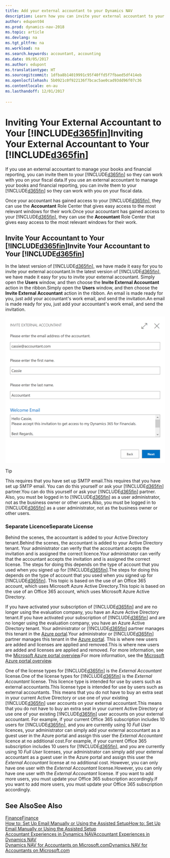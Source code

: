```yaml
---
title: Add your external accountant to your Dynamics NAV
description: Learn how you can invite your external accountant to your Dynamics NAV.
author: edupont04
ms.prod: dynamics-nav-2018
ms.topic: article
ms.devlang: na
ms.tgt_pltfrm: na
ms.workload: na
ms.search.keywords: accountant, accounting
ms.date: 09/05/2017
ms.author: edupont
ms.translationtype: HT
ms.sourcegitcommit: 1dfba8b14019991c95f40ffd5f7fbaed5df414eb
ms.openlocfilehash: 5b0921c0f922136f7bcac5ae0cad93dd96f07c36
ms.contentlocale: en-au
ms.lasthandoff: 12/01/2017

---
```

# <a name="inviting-your-external-accountant-to-your-included365finincludesd365finmdmd"></a><span data-ttu-id="deeeb-103">Inviting Your External Accountant to Your [!INCLUDE[d365fin](includes/d365fin_md.md)]</span><span class="sxs-lookup"><span data-stu-id="deeeb-103">Inviting Your External Accountant to Your [!INCLUDE[d365fin](includes/d365fin_md.md)]</span></span>
<span data-ttu-id="deeeb-104">If you use an external accountant to manage your books and financial reporting, you can invite them to your [!INCLUDE[d365fin](includes/d365fin_md.md)] so they can work with you on your fiscal data.</span><span class="sxs-lookup"><span data-stu-id="deeeb-104">If you use an external accountant to manage your books and financial reporting, you can invite them to your [!INCLUDE[d365fin](includes/d365fin_md.md)] so they can work with you on your fiscal data.</span></span>

<span data-ttu-id="deeeb-105">Once your accountant has gained access to your [!INCLUDE[d365fin](includes/d365fin_md.md)], they can use the **Accountant** Role Center that gives easy access to the most relevant windows for their work.</span><span class="sxs-lookup"><span data-stu-id="deeeb-105">Once your accountant has gained access to your [!INCLUDE[d365fin](includes/d365fin_md.md)], they can use the **Accountant** Role Center that gives easy access to the most relevant windows for their work.</span></span>  

## <a name="invite-your-accountant-to-your-included365finincludesd365finmdmd"></a><span data-ttu-id="deeeb-106">Invite Your Accountant to Your [!INCLUDE[d365fin](includes/d365fin_md.md)]</span><span class="sxs-lookup"><span data-stu-id="deeeb-106">Invite Your Accountant to Your [!INCLUDE[d365fin](includes/d365fin_md.md)]</span></span>
<span data-ttu-id="deeeb-107">In the latest version of [!INCLUDE[d365fin](includes/d365fin_md.md)], we have made it easy for you to invite your external accountant.</span><span class="sxs-lookup"><span data-stu-id="deeeb-107">In the latest version of [!INCLUDE[d365fin](includes/d365fin_md.md)], we have made it easy for you to invite your external accountant.</span></span> <span data-ttu-id="deeeb-108">Simply open the **Users** window, and then choose the **Invite External Accountant** action in the ribbon.</span><span class="sxs-lookup"><span data-stu-id="deeeb-108">Simply open the **Users** window, and then choose the **Invite External Accountant** action in the ribbon.</span></span> <span data-ttu-id="deeeb-109">An email is made ready for you, just add your accountant's work email, and send the invitation.</span><span class="sxs-lookup"><span data-stu-id="deeeb-109">An email is made ready for you, just add your accountant's work email, and send the invitation.</span></span>  

![Invite your accountant](./media/finance-invite-accountant/invite-accountant.png)

> [!TIP]  
>  <span data-ttu-id="deeeb-111">This requires that you have set up SMTP email.</span><span class="sxs-lookup"><span data-stu-id="deeeb-111">This requires that you have set up SMTP email.</span></span> <span data-ttu-id="deeeb-112">You can do this yourself or ask your [!INCLUDE[d365fin](includes/d365fin_md.md)] partner.</span><span class="sxs-lookup"><span data-stu-id="deeeb-112">You can do this yourself or ask your [!INCLUDE[d365fin](includes/d365fin_md.md)] partner.</span></span> <span data-ttu-id="deeeb-113">Also, you must be logged in to [!INCLUDE[d365fin](includes/d365fin_md.md)] as a user administrator, not as the business owner or other users.</span><span class="sxs-lookup"><span data-stu-id="deeeb-113">Also, you must be logged in to [!INCLUDE[d365fin](includes/d365fin_md.md)] as a user administrator, not as the business owner or other users.</span></span>  

### <a name="separate-license"></a><span data-ttu-id="deeeb-114">Separate Licence</span><span class="sxs-lookup"><span data-stu-id="deeeb-114">Separate License</span></span>
<span data-ttu-id="deeeb-115">Behind the scenes, the accountant is added to your Active Directory tenant.</span><span class="sxs-lookup"><span data-stu-id="deeeb-115">Behind the scenes, the accountant is added to your Active Directory tenant.</span></span> <span data-ttu-id="deeeb-116">Your administrator can verify that the accountant accepts the invitation and is assigned the correct licence.</span><span class="sxs-lookup"><span data-stu-id="deeeb-116">Your administrator can verify that the accountant accepts the invitation and is assigned the correct license.</span></span> <span data-ttu-id="deeeb-117">The steps for doing this depends on the type of account that you used when you signed up for [!INCLUDE[d365fin](includes/d365fin_md.md)].</span><span class="sxs-lookup"><span data-stu-id="deeeb-117">The steps for doing this depends on the type of account that you used when you signed up for [!INCLUDE[d365fin](includes/d365fin_md.md)].</span></span> <span data-ttu-id="deeeb-118">This topic is based on the use of an Office 365 account, which uses Microsoft Azure Active Directory.</span><span class="sxs-lookup"><span data-stu-id="deeeb-118">This topic is based on the use of an Office 365 account, which uses Microsoft Azure Active Directory.</span></span>  

<span data-ttu-id="deeeb-119">If you have activated your subscription of [!INCLUDE[d365fin](includes/d365fin_md.md)] and are no longer using the evaluation company, you have an Azure Active Directory tenant.</span><span class="sxs-lookup"><span data-stu-id="deeeb-119">If you have activated your subscription of [!INCLUDE[d365fin](includes/d365fin_md.md)] and are no longer using the evaluation company, you have an Azure Active Directory tenant.</span></span> <span data-ttu-id="deeeb-120">Your administrator or [!INCLUDE[d365fin](includes/d365fin_md.md)] partner manages this tenant in the [Azure portal](https://portal.azure.com).</span><span class="sxs-lookup"><span data-stu-id="deeeb-120">Your administrator or [!INCLUDE[d365fin](includes/d365fin_md.md)] partner manages this tenant in the [Azure portal](https://portal.azure.com).</span></span> <span data-ttu-id="deeeb-121">This is where new users are added and licenses are applied and removed.</span><span class="sxs-lookup"><span data-stu-id="deeeb-121">This is where new users are added and licenses are applied and removed.</span></span> <span data-ttu-id="deeeb-122">For more information, see the [Microsoft Azure portal overview](https://docs.microsoft.com/en-us/azure/azure-portal-overview).</span><span class="sxs-lookup"><span data-stu-id="deeeb-122">For more information, see the [Microsoft Azure portal overview](https://docs.microsoft.com/en-us/azure/azure-portal-overview).</span></span>  

<span data-ttu-id="deeeb-123">One of the license types for [!INCLUDE[d365fin](includes/d365fin_md.md)] is the *External Accountant* license.</span><span class="sxs-lookup"><span data-stu-id="deeeb-123">One of the license types for [!INCLUDE[d365fin](includes/d365fin_md.md)] is the *External Accountant* license.</span></span> <span data-ttu-id="deeeb-124">This licence type is intended for use by users such as external accountants.</span><span class="sxs-lookup"><span data-stu-id="deeeb-124">This license type is intended for use by users such as external accountants.</span></span> <span data-ttu-id="deeeb-125">This means that you do not have to buy an extra seat in your current Active Directory or use one of your existing [!INCLUDE[d365fin](includes/d365fin_md.md)] user accounts on your external accountant.</span><span class="sxs-lookup"><span data-stu-id="deeeb-125">This means that you do not have to buy an extra seat in your current Active Directory or use one of your existing [!INCLUDE[d365fin](includes/d365fin_md.md)] user accounts on your external accountant.</span></span> <span data-ttu-id="deeeb-126">For example, if your current Office 365 subscription includes 10 users for [!INCLUDE[d365fin](includes/d365fin_md.md)], and you are currently using 10 *Full User* licences, your administrator can simply add your external accountant as a guest user in the Azure portal and assign this user the *External Accountant* licence at no additional cost.</span><span class="sxs-lookup"><span data-stu-id="deeeb-126">For example, if your current Office 365 subscription includes 10 users for [!INCLUDE[d365fin](includes/d365fin_md.md)], and you are currently using 10 *Full User* licenses, your administrator can simply add your external accountant as a guest user in the Azure portal and assign this user the *External Accountant* license at no additional cost.</span></span> <span data-ttu-id="deeeb-127">However, you can only have one user with the *External Accountant* license.</span><span class="sxs-lookup"><span data-stu-id="deeeb-127">However, you can only have one user with the *External Accountant* license.</span></span> <span data-ttu-id="deeeb-128">If you want to add more users, you must update your Office 365 subscription accordingly.</span><span class="sxs-lookup"><span data-stu-id="deeeb-128">If you want to add more users, you must update your Office 365 subscription accordingly.</span></span>  

## <a name="see-also"></a><span data-ttu-id="deeeb-129">See Also</span><span class="sxs-lookup"><span data-stu-id="deeeb-129">See Also</span></span>
[<span data-ttu-id="deeeb-130">Finance</span><span class="sxs-lookup"><span data-stu-id="deeeb-130">Finance</span></span>](finance.md)  
[<span data-ttu-id="deeeb-131">How to: Set Up Email Manually or Using the Assisted Setup</span><span class="sxs-lookup"><span data-stu-id="deeeb-131">How to: Set Up Email Manually or Using the Assisted Setup</span></span>](madeira-how-setup-email.md)  
[<span data-ttu-id="deeeb-132">Accountant Experiences in Dynamics NAV</span><span class="sxs-lookup"><span data-stu-id="deeeb-132">Accountant Experiences in Dynamics NAV</span></span>](finance-accounting.md)  
[<span data-ttu-id="deeeb-133">Dynamics NAV for Accountants on Microsoft.com</span><span class="sxs-lookup"><span data-stu-id="deeeb-133">Dynamics NAV for Accountants on Microsoft.com</span></span>](https://www.microsoft.com/en-us/dynamics365/financial-insights-for-accountants)  

